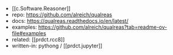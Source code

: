 
- [[c.Software.Reasoner]]
- repo: https://github.com/alreich/qualreas
- docs: https://qualreas.readthedocs.io/en/latest/
- examples: https://github.com/alreich/qualreas?tab=readme-ov-file#examples
- related: [[prdct.rcc8]]
- written-in: pythong / [[prdct.jupyter]]